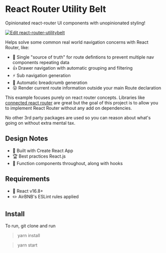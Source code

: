 # React Router Utility Belt
Opinionated react-router UI components with unopinionated styling!

[![Edit react-router-utilitybelt](https://codesandbox.io/static/img/play-codesandbox.svg)](https://codesandbox.io/s/github/fsjsd/react-router-utilitybelt/tree/master/?fontsize=14)

Helps solve some common real world navigation concerns with React Router, like:

* :gem: Single "source of truth" for route defintions to prevent multiple nav components repeating data
* :+1: Drawer navigation with automatic grouping and filtering
* :zap: Sub navigation generation
* :bread: Automatic breadcrumb generation
* :open_mouth: Render current route information outside your main Route declaration

This example focuses purely on react router concepts. Libraries like [connected react router](https://github.com/chriswebbsydney/connected-react-router) are great but the goal of this project is to allow you to implement React Router without any add on dependencies. 

No other 3rd party packages are used so you can reason about what's going on without extra mental tax.

## Design Notes

* :gift: Built with Create React App
* :trophy: Best practices React.js
* :memo: Function components throughout, along with hooks

## Requirements

* :book: React v16.8+
* :pencil2: AirBNB's ESLint rules applied

## Install

To run, git clone and run

> yarn install

> yarn start
